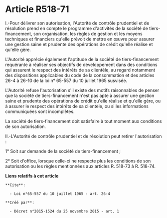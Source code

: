# Article R518-71

I.-Pour délivrer son autorisation, l'Autorité de contrôle prudentiel et de résolution prend en compte le programme
d'activités de la société de tiers-financement, son organisation, les règles de gestion et les moyens techniques et
financiers qu'elle prévoit de mettre en œuvre pour assurer une gestion saine et prudente des opérations de crédit qu'elle
réalise et qu'elle gère. 

L'Autorité apprécie également l'aptitude de la société de tiers-financement requérante à réaliser ses objectifs de
développement dans des conditions qui assurent le respect des intérêts de sa clientèle, au regard notamment des dispositions
applicables du code de la consommation et des articles 26-4 à 26-10 de la loi n° 65-557 du 10 juillet 1965 susvisée. 

L'Autorité refuse l'autorisation s'il existe des motifs raisonnables de penser que la société de tiers-financement n'est pas
apte à assurer une gestion saine et prudente des opérations de crédit qu'elle réalise et qu'elle gère, ou à assurer le
respect des intérêts de sa clientèle, ou si les informations communiquées sont incomplètes. 

La société de tiers-financement doit satisfaire à tout moment aux conditions de son autorisation. 

II.-L'Autorité de contrôle prudentiel et de résolution peut retirer l'autorisation : 

1° Soit sur demande de la société de tiers-financement ; 

2° Soit d'office, lorsque celle-ci ne respecte plus les conditions de son autorisation ou les règles mentionnées aux articles
R. 518-73 à R. 518-74.

**Liens relatifs à cet article**

	**Cite**:

	  - Loi n°65-557 du 10 juillet 1965 - art. 26-4

	**Créé par**:

	  - Décret n°2015-1524 du 25 novembre 2015 - art. 1
